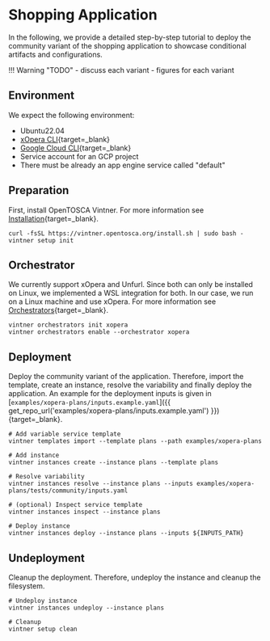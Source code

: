 # Shopping Application

In the following, we provide a detailed step-by-step tutorial to deploy the community variant of the shopping application to showcase conditional artifacts and configurations.

!!! Warning "TODO"
    - discuss each variant
    - figures for each variant

## Environment

We expect the following environment: 

- Ubuntu22.04
- [xOpera CLI](https://github.com/xlab-si/xopera-opera){target=_blank}
- [Google Cloud CLI](https://cloud.google.com/sdk/gcloud){target=_blank}
- Service account for an GCP project
- There must be already an app engine service called "default"

## Preparation

First, install OpenTOSCA Vintner.
For more information see [Installation](../../installation.md){target=_blank}.

```shell linenums="1"
curl -fsSL https://vintner.opentosca.org/install.sh | sudo bash -
vintner setup init
```

## Orchestrator

We currently support xOpera and Unfurl.
Since both can only be installed on Linux, we implemented a WSL integration for both.
In our case, we run on a Linux machine and use xOpera.
For more information see [Orchestrators](../../orchestrators.md){target=_blank}.

```shell linenums="1"
vintner orchestrators init xopera
vintner orchestrators enable --orchestrator xopera
```

## Deployment

Deploy the community variant of the application.
Therefore, import the template, create an instance, resolve the variability and finally deploy the application.
An example for the deployment inputs is given in [`examples/xopera-plans/inputs.example.yaml`]({{ get_repo_url('examples/xopera-plans/inputs.example.yaml') }}){target=_blank}.

```shell linenums="1"
# Add variable service template
vintner templates import --template plans --path examples/xopera-plans

# Add instance
vintner instances create --instance plans --template plans

# Resolve variability
vintner instances resolve --instance plans --inputs examples/xopera-plans/tests/community/inputs.yaml

# (optional) Inspect service template
vintner instances inspect --instance plans

# Deploy instance
vintner instances deploy --instance plans --inputs ${INPUTS_PATH}
```

## Undeployment

Cleanup the deployment.
Therefore, undeploy the instance and cleanup the filesystem.

```shell linenums="1"
# Undeploy instance
vintner instances undeploy --instance plans

# Cleanup
vintner setup clean
```
